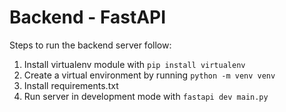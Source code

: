 # Backend - FastAPI
Steps to run the backend server follow:

1. Install virtualenv module with `pip install virtualenv`
2. Create a virtual environment by running `python -m venv venv`
3. Install requirements.txt
4. Run server in development mode with `fastapi dev main.py`
